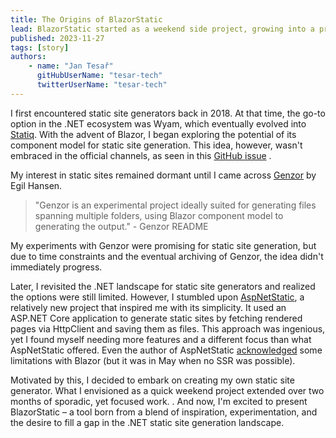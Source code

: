 ```yaml
---
title: The Origins of BlazorStatic
lead: BlazorStatic started as a weekend side project, growing into a practical tool for .NET developers seeking an efficient static site generator with Blazor's flexibility.
published: 2023-11-27
tags: [story]
authors:
    - name: "Jan Tesař"
      gitHubUserName: "tesar-tech"
      twitterUserName: "tesar-tech"
---
```


I first encountered static site generators back in 2018. At that time, the go-to option in the .NET ecosystem was Wyam, which eventually evolved into [Statiq](https://statiq.dev/). With the advent of Blazor, I began exploring the potential of its component model for static site generation. This idea, however, wasn't embraced in the official channels, as seen in this [GitHub issue](https://github.com/dotnet/aspnetcore/issues/28849) .

My interest in static sites remained dormant until I came across [Genzor](https://github.com/egil/genzor) by Egil Hansen. 

> "Genzor is an experimental project ideally suited for generating files spanning multiple folders, using Blazor component model to generating the output." - Genzor README

My experiments with Genzor were promising for static site generation, but due to time constraints and the eventual archiving of Genzor, the idea didn't immediately progress.

Later, I revisited the .NET landscape for static site generators and realized the options were still limited. However, I stumbled upon [AspNetStatic](https://github.com/ZarehD/AspNetStatic), a relatively new project that inspired me with its simplicity. It used an ASP.NET Core application to generate static sites by fetching rendered pages via HttpClient and saving them as files. This approach was ingenious, yet I found myself needing more features and a different focus than what AspNetStatic offered. Even the author of AspNetStatic [acknowledged](https://github.com/ZarehD/AspNetStatic/issues/3) some limitations with Blazor (but it was in May when no SSR was possible).

Motivated by this, I decided to embark on creating my own static site generator. What I envisioned as a quick weekend project extended over two months of sporadic, yet focused work.
. And now, I'm excited to present BlazorStatic – a tool born from a blend of inspiration, experimentation, and the desire to fill a gap in the .NET static site generation landscape.




